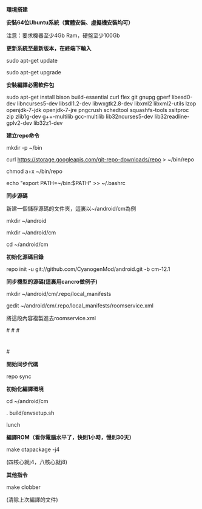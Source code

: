 **環境搭建**


**安裝64位Ubuntu系統（實體安裝、虛擬機安裝均可）**


注意：要求機器至少4Gb Ram，硬盤至少100Gb


**更新系統至最新版本，在終端下輸入**


sudo apt-get update


sudo apt-get upgrade


**安裝編譯必需軟件包**


sudo apt-get install bison build-essential curl flex git gnupg gperf libesd0-dev libncurses5-dev libsdl1.2-dev libwxgtk2.8-dev libxml2 libxml2-utils lzop openjdk-7-jdk openjdk-7-jre pngcrush schedtool squashfs-tools xsltproc zip zlib1g-dev g++-multilib gcc-multilib lib32ncurses5-dev lib32readline-gplv2-dev lib32z1-dev


**建立repo命令**


mkdir -p ~/bin


curl https://storage.googleapis.com/git-repo-downloads/repo > ~/bin/repo


chmod a+x ~/bin/repo


echo "export PATH=~/bin:$PATH" >> ~/.bashrc


**同步源碼** 


新建一個儲存源碼的文件夾，這裏以~/android/cm為例


mkdir ~/android


mkdir ~/android/cm


cd ~/android/cm


**初始化源碼目錄**


repo init -u git://github.com/CyanogenMod/android.git -b cm-12.1


**同步機型的源碼(這裏用cancro做例子)**


mkdir ~/android/cm/.repo/local_manifests


gedit ~/android/cm/.repo/local_manifests/roomservice.xml


將這段內容複製進去roomservice.xml


#<?xml version="1.0" encoding="UTF-8"?>
#<!--Please do not manually edit this file-->
#<manifest>
#  <project name="CyanogenMod/android_device_qcom_common" path="device/qcom/common" remote="github" revision="cm-12.1" />
#  <project name="CyanogenMod/android_kernel_xiaomi_angler" path="kernel/xiaomi/cancro" remote="github" revision="cm-12.1" />
#  <project name="CyanogenMod/android_device_xiaomi_angler" path="device/xiaomi/cancro" remote="github" revision="cm-12.1" />
#  <project name="TheMuppets/proprietary_vendor_xiaomi" path="vendor/xiaomi" remote="github" revision="cm-12.1" />
#</manifest>


**開始同步代碼**


repo sync


**初始化編譯環境**


cd ~/android/cm


. build/envsetup.sh


lunch


**編譯ROM（看你電腦水平了，快則1小時，慢則30天）**


make otapackage -j4

(四核心就j4，八核心就j8)

**其他指令**


make clobber

(清除上次編譯的文件)
